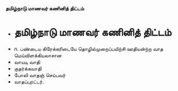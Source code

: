 **தமிழ்நாடு மாணவர் கணினித் திட்டம்**
- # தமிழ்நாடு மாணவர் கணினித் திட்டம்
- n. பண்டைய கிரேக்கரிடையே தொழில்முறைப்பயிற்சி ஊதியன்ற்ற வாத மெய்விளக்கியலாசான
- வாயடி வாதி
- குதர்க்கவாதி
- போலி வாதஞ் செய்பவர்
- வாதப்புரட்டர்.


